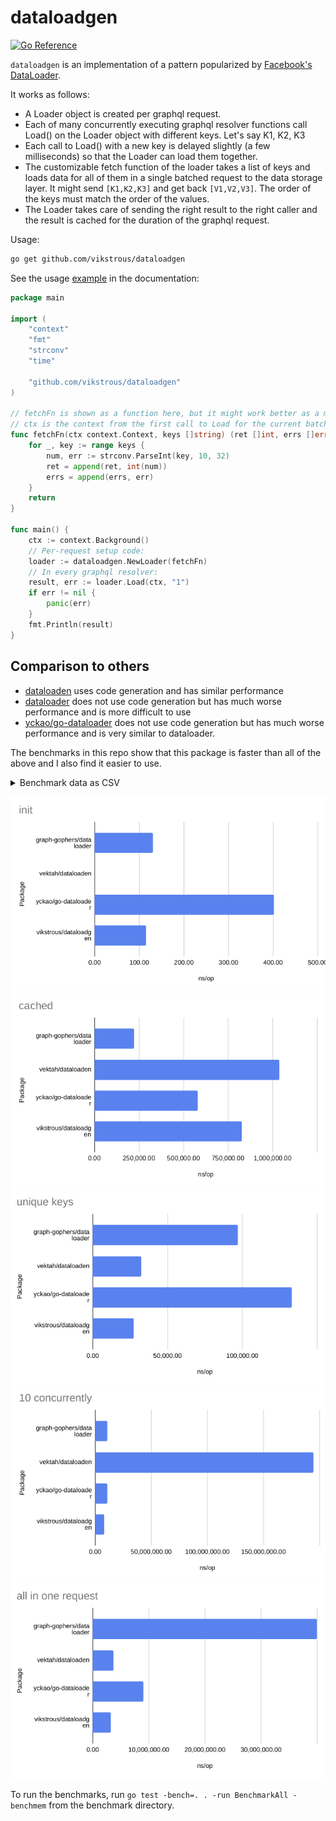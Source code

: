 # dataloadgen

[![Go Reference](https://pkg.go.dev/badge/github.com/vikstrous/dataloadgen.svg)](https://pkg.go.dev/github.com/vikstrous/dataloadgen)

`dataloadgen` is an implementation of a pattern popularized by [Facebook's DataLoader](https://github.com/graphql/dataloader).

It works as follows:
* A Loader object is created per graphql request.
* Each of many concurrently executing graphql resolver functions call Load() on the Loader object with different keys. Let's say K1, K2, K3
* Each call to Load() with a new key is delayed slightly (a few milliseconds) so that the Loader can load them together.
* The customizable fetch function of the loader takes a list of keys and loads data for all of them in a single batched request to the data storage layer. It might send `[K1,K2,K3]` and get back `[V1,V2,V3]`. The order of the keys must match the order of the values.
* The Loader takes care of sending the right result to the right caller and the result is cached for the duration of the graphql request.

Usage:

```sh
go get github.com/vikstrous/dataloadgen
```

See the usage [example](https://pkg.go.dev/github.com/vikstrous/dataloadgen#example-Loader) in the documentation:
```go
package main

import (
	"context"
	"fmt"
	"strconv"
	"time"

	"github.com/vikstrous/dataloadgen"
)

// fetchFn is shown as a function here, but it might work better as a method
// ctx is the context from the first call to Load for the current batch
func fetchFn(ctx context.Context, keys []string) (ret []int, errs []error) {
    for _, key := range keys {
        num, err := strconv.ParseInt(key, 10, 32)
        ret = append(ret, int(num))
        errs = append(errs, err)
    }
    return
}

func main() {
    ctx := context.Background()
    // Per-request setup code:
    loader := dataloadgen.NewLoader(fetchFn)
    // In every graphql resolver:
    result, err := loader.Load(ctx, "1")
    if err != nil {
        panic(err)
    }
    fmt.Println(result)
}
```

## Comparison to others

* [dataloaden](https://github.com/vektah/dataloaden) uses code generation and has similar performance
* [dataloader](https://github.com/graph-gophers/dataloader) does not use code generation but has much worse performance and is more difficult to use
* [yckao/go-dataloader](https://github.com/yckao/go-dataloader) does not use code generation but has much worse performance and is very similar to dataloader.

The benchmarks in this repo show that this package is faster than all of the above and I also find it easier to use.

<details>
<summary>Benchmark data as CSV</summary>

```
Benchmark,Package,iterations,ns/op,B/op,allocs/op
init-8,graph-gophers/dataloader,"9,242,047.00",130.50,208.00,3.00
init-8,vektah/dataloaden,"1,000,000,000.00",0.27,0.00,0.00
init-8,yckao/go-dataloader,"3,153,999.00",402.10,400.00,10.00
init-8,vikstrous/dataloadgen,"10,347,595.00",114.90,128.00,3.00
cached-8,graph-gophers/dataloader,"4,669.00","222,072.00","25,307.00",522.00
cached-8,vektah/dataloaden,"1,243.00","1,037,044.00","5,234.00",110.00
cached-8,yckao/go-dataloader,"2,312.00","580,860.00","2,273.00",130.00
cached-8,vikstrous/dataloadgen,"1,552.00","824,939.00",776.00,15.00
unique_keys-8,graph-gophers/dataloader,"12,334.00","97,118.00","56,314.00",945.00
unique_keys-8,vektah/dataloaden,"36,489.00","32,507.00","37,514.00",227.00
unique_keys-8,yckao/go-dataloader,"8,055.00","133,224.00","50,180.00",747.00
unique_keys-8,vikstrous/dataloadgen,"42,943.00","27,257.00","22,255.00",230.00
10_concurrently-8,graph-gophers/dataloader,326.00,"11,119,367.00","5,574,460.00","164,247.00"
10_concurrently-8,vektah/dataloaden,100.00,"194,627,574.00","898,977.00","19,502.00"
10_concurrently-8,yckao/go-dataloader,278.00,"10,972,399.00","314,963.00","29,558.00"
10_concurrently-8,vikstrous/dataloadgen,643.00,"8,249,158.00","43,474.00",806.00
all_in_one_request-8,graph-gophers/dataloader,28.00,"39,954,324.00","27,475,136.00","158,321.00"
all_in_one_request-8,vektah/dataloaden,328.00,"3,713,407.00","3,533,086.00","41,368.00"
all_in_one_request-8,yckao/go-dataloader,132.00,"9,060,571.00","4,886,722.00","102,564.00"
all_in_one_request-8,vikstrous/dataloadgen,375.00,"3,206,175.00","2,518,498.00","41,582.00"
```

</details>

![](init.png)
![](cached.png)
![](unique_keys.png)
![](10_concurrently.png)
![](all_in_one_request.png)

To run the benchmarks, run `go test -bench=. . -run BenchmarkAll -benchmem` from the benchmark directory.
